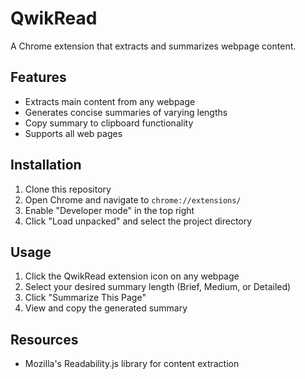 # QwikRead

A Chrome extension that extracts and summarizes webpage content.

## Features

- Extracts main content from any webpage
- Generates concise summaries of varying lengths
- Copy summary to clipboard functionality
- Supports all web pages

## Installation

1. Clone this repository
2. Open Chrome and navigate to `chrome://extensions/`
3. Enable "Developer mode" in the top right
4. Click "Load unpacked" and select the project directory

## Usage

1. Click the QwikRead extension icon on any webpage
2. Select your desired summary length (Brief, Medium, or Detailed)
3. Click "Summarize This Page"
4. View and copy the generated summary


## Resources

- Mozilla's Readability.js library for content extraction
